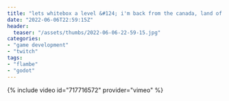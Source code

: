 ```yaml
---
title: "lets whitebox a level &#124; i'm back from the canada, land of poutine and moose"
date: "2022-06-06T22:59:15Z"
header:
  teaser: "/assets/thumbs/2022-06-06-22-59-15.jpg"
categories:
- "game development"
- "twitch"
tags:
- "flambe"
- "godot"
---
```

{% include video id="717716572" provider="vimeo" %}
